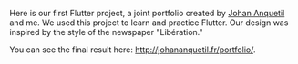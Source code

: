 Here is our first Flutter project, a joint portfolio created by [Johan Anquetil](https://github.com/JohanAnquetil) and me. We used this project to learn and practice Flutter.
Our design was inspired by the style of the newspaper "Libération."

You can see the final result here: http://johananquetil.fr/portfolio/.
